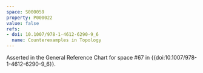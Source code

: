 ```yaml
---
space: S000059
property: P000022
value: false
refs:
- doi: 10.1007/978-1-4612-6290-9_6
  name: Counterexamples in Topology
---
```


Asserted in the General Reference Chart for space #67 in
{{doi:10.1007/978-1-4612-6290-9_6}}.
